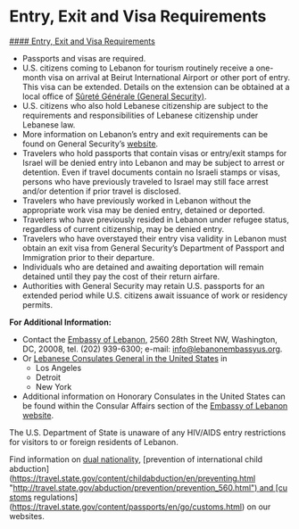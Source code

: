 # Entry, Exit and Visa Requirements

[#### Entry, Exit and Visa Requirements](javascript:void(0); "Entry, Exit and Visa Requirements")

* Passports and visas are required.
* U.S. citizens coming to Lebanon for tourism routinely receive a one-month visa on arrival at Beirut International Airport or other port of entry. This visa can be extended. Details on the extension can be obtained at a local office of [Sûreté Générale (General Security)](http://www.general-security.gov.lb/).
* U.S. citizens who also hold Lebanese citizenship are subject to the requirements and responsibilities of Lebanese citizenship under Lebanese law.
* More information on Lebanon’s entry and exit requirements can be found on General Security’s [website](http://www.general-security.gov.lb/).
* Travelers who hold passports that contain visas or entry/exit stamps for Israel will be denied entry into Lebanon and may be subject to arrest or detention. Even if travel documents contain no Israeli stamps or visas, persons who have previously traveled to Israel may still face arrest and/or detention if prior travel is disclosed.
* Travelers who have previously worked in Lebanon without the appropriate work visa may be denied entry, detained or deported.
* Travelers who have previously resided in Lebanon under refugee status, regardless of current citizenship, may be denied entry.
* Travelers who have overstayed their entry visa validity in Lebanon must obtain an exit visa from General Security’s Department of Passport and Immigration prior to their departure.
* Individuals who are detained and awaiting deportation will remain detained until they pay the cost of their return airfare.
* Authorities with General Security may retain U.S. passports for an extended period while U.S. citizens await issuance of work or residency permits.

**For Additional Information:**

* Contact the [Embassy of Lebanon](http://www.lebanonembassyus.org/), 2560 28th Street NW, Washington, DC, 20008, tel. (202) 939-6300; e-mail: [info@lebanonembassyus.org](mailto:info@lebanonembassy.org).
* Or [Lebanese Consulates General in the United States](http://www.lebanonconsulatela.org/) in
  + Los Angeles
  + Detroit
  + New York
* Additional information on Honorary Consulates in the United States can be found within the Consular Affairs section of the [Embassy of Lebanon website](http://www.lebanonembassyus.org/).

The U.S. Department of State is unaware of any HIV/AIDS entry restrictions for visitors to or foreign residents of Lebanon.

Find information on [dual nationality](https://travel.state.gov/content/travel/en/international-travel/before-you-go/travelers-with-special-considerations/Dual-Nationality-Travelers.html "http://travel.state.gov/travel/cis_pa_tw/cis/cis_1753.html"), [prevention of international child abduction](https://travel.state.gov/content/childabduction/en/preventing.html "http://travel.state.gov/abduction/prevention/prevention_560.html") and [customs regulations](https://travel.state.gov/content/passports/en/go/customs.html) on our websites.